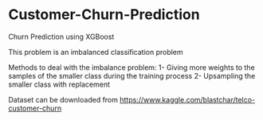# Customer-Churn-Prediction

Churn Prediction using XGBoost

This problem is an imbalanced classification problem

Methods to deal with the imbalance problem:
1- Giving more weights to the samples of the smaller class during the training process
2- Upsampling the smaller class with replacement

Dataset can be downloaded from https://www.kaggle.com/blastchar/telco-customer-churn